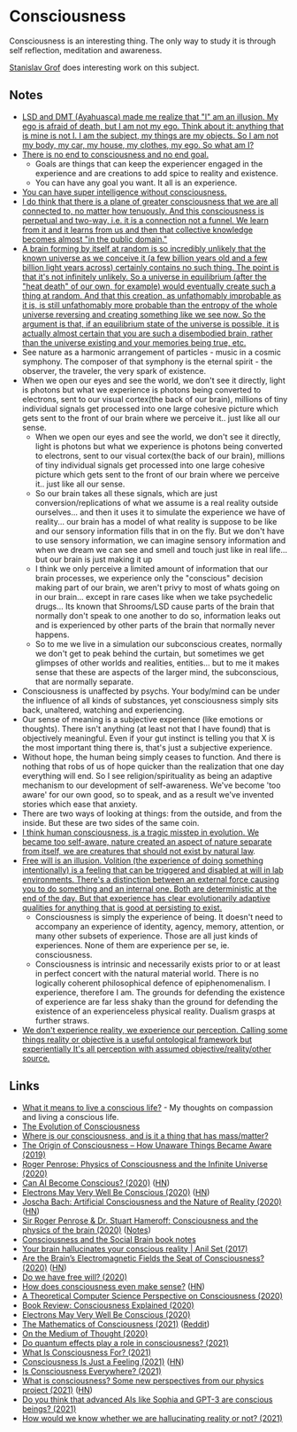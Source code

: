 # Consciousness

Consciousness is an interesting thing. The only way to study it is through self reflection, meditation and awareness.

[Stanislav Grof](http://en.wikipedia.org/wiki/Stanislav_Grof) does interesting work on this subject.

## Notes

- [LSD and DMT (Ayahuasca) made me realize that "I" am an illusion. My ego is afraid of death, but I am not my ego. Think about it: anything that is mine is not I. I am the subject, my things are my objects. So I am not my body, my car, my house, my clothes, my ego. So what am I?](https://www.reddit.com/r/Psychonaut/comments/7sec24/does_any_psychedelic_allow_you_to_make_peace_with/)
- [There is no end to consciousness and no end goal.](https://www.reddit.com/r/Psychonaut/comments/7lu9wr/what_is_the_end_goal_of_consiousness_is_it_to_all/)
  - Goals are things that can keep the experiencer engaged in the experience and are creations to add spice to reality and existence.
  - You can have any goal you want. It all is an experience.
- [You can have super intelligence without consciousness.](https://www.youtube.com/watch?v=XbOP0IKpsZ0)
- [I do think that there is a plane of greater consciousness that we are all connected to, no matter how tenuously. And this consciousness is perpetual and two-way, i.e. it is a connection not a funnel. We learn from it and it learns from us and then that collective knowledge becomes almost "in the public domain."](https://www.reddit.com/r/Psychonaut/comments/5stu4t/consciousness_is_an_entity_our_brains_receive/ddhudyg/)
- [A brain forming by itself at random is so incredibly unlikely that the known universe as we conceive it (a few billion years old and a few billion light years across) certainly contains no such thing. The point is that it's not infinitely unlikely. So a universe in equilibrium (after the "heat death" of our own, for example) would eventually create such a thing at random. And that this creation, as unfathomably improbable as it is, is still unfathomably more probable than the entropy of the whole universe reversing and creating something like we see now. So the argument is that, if an equilibrium state of the universe is possible, it is actually almost certain that you are such a disembodied brain, rather than the universe existing and your memories being true, etc.](https://www.reddit.com/r/askscience/comments/79ylpn/what_in_laymans_terms_is_a_boltzmann_brain/dp6wdg2/ "permalink")
- See nature as a harmonic arrangement of particles - music in a cosmic symphony. The composer of that symphony is the eternal spirit - the observer, the traveler, the very spark of existence.
- When we open our eyes and see the world, we don't see it directly, light is photons but what we experience is photons being converted to electrons, sent to our visual cortex(the back of our brain), millions of tiny individual signals get processed into one large cohesive picture which gets sent to the front of our brain where we perceive it.. just like all our sense.
  - When we open our eyes and see the world, we don't see it directly, light is photons but what we experience is photons being converted to electrons, sent to our visual cortex(the back of our brain), millions of tiny individual signals get processed into one large cohesive picture which gets sent to the front of our brain where we perceive it.. just like all our sense.
  - So our brain takes all these signals, which are just conversion/replications of what we assume is a real reality outside ourselves... and then it uses it to simulate the experience we have of reality... our brain has a model of what reality is suppose to be like and our sensory information fills that in on the fly. But we don't have to use sensory information, we can imagine sensory information and when we dream we can see and smell and touch just like in real life... but our brain is just making it up
  - I think we only perceive a limited amount of information that our brain processes, we experience only the "conscious" decision making part of our brain, we aren't privy to most of whats going on in our brain... except in rare cases like when we take psychedelic drugs... Its known that Shrooms/LSD cause parts of the brain that normally don't speak to one another to do so, information leaks out and is experienced by other parts of the brain that normally never happens.
  - So to me we live in a simulation our subconscious creates, normally we don't get to peak behind the curtain, but sometimes we get glimpses of other worlds and realities, entities... but to me it makes sense that these are aspects of the larger mind, the subconscious, that are normally separate.
- Consciousness is unaffected by psychs. Your body/mind can be under the influence of all kinds of substances, yet consciousness simply sits back, unaltered, watching and experiencing.
- Our sense of meaning is a subjective experience (like emotions or thoughts). There isn't anything (at least not that I have found) that is objectively meaningful. Even if your gut instinct is telling you that X is the most important thing there is, that's just a subjective experience.
- Without hope, the human being simply ceases to function. And there is nothing that robs of us of hope quicker than the realization that one day everything will end. So I see religion/spirituality as being an adaptive mechanism to our development of self-awareness. We've become 'too aware' for our own good, so to speak, and as a result we've invented stories which ease that anxiety.
- There are two ways of looking at things: from the outside, and from the inside. But these are two sides of the same coin.
- [I think human consciousness, is a tragic misstep in evolution. We became too self-aware, nature created an aspect of nature separate from itself, we are creatures that should not exist by natural law](https://www.youtube.com/watch?v=O93EtnBD3ng).
- [Free will is an illusion. Volition (the experience of doing something intentionally) is a feeling that can be triggered and disabled at will in lab environments. There's a distinction between an external force causing you to do something and an internal one. Both are deterministic at the end of the day. But that experience has clear evolutionarily adaptive qualities for anything that is good at persisting to exist.](https://www.reddit.com/r/RationalPsychonaut/comments/ghhyd6/why_people_say_they_believe_a_dmt_breakthrough/)
  - Consciousness is simply the experience of being. It doesn't need to accompany an experience of identity, agency, memory, attention, or many other subsets of experience. Those are all just kinds of experiences. None of them are experience per se, ie. consciousness.
  - Consciousness is intrinsic and necessarily exists prior to or at least in perfect concert with the natural material world. There is no logically coherent philosophical defence of epiphenomenalism. I experience, therefore I am. The grounds for defending the existence of experience are far less shaky than the ground for defending the existence of an experienceless physical reality. Dualism grasps at further straws.
- [We don't experience reality, we experience our perception. Calling some things reality or objective is a useful ontological framework but experientially It's all perception with assumed objective/reality/other source.](https://www.reddit.com/r/RationalPsychonaut/comments/jhjeai/what_irrational_things_are_frowned_upon_by_the/)

## Links

- [What it means to live a conscious life?](https://medium.com/@nikitavoloboev/what-it-means-to-live-a-conscious-life-c96f6517077) - My thoughts on compassion and living a conscious life.
- [The Evolution of Consciousness](https://www.youtube.com/watch?v=XbOP0IKpsZ0)
- [Where is our consciousness, and is it a thing that has mass/matter?](https://www.quora.com/Where-is-our-consciousness-and-is-it-a-thing-that-has-mass-matter/answer/Paul-King-2)
- [The Origin of Consciousness – How Unaware Things Became Aware (2019)](https://www.youtube.com/watch?v=H6u0VBqNBQ8)
- [Roger Penrose: Physics of Consciousness and the Infinite Universe (2020)](https://overcast.fm/+OcVcF49c8)
- [Can AI Become Conscious? (2020)](https://cacm.acm.org/news/244846-can-ai-become-conscious/fulltext) ([HN](https://news.ycombinator.com/item?id=23157312))
- [Electrons May Very Well Be Conscious (2020)](http://nautil.us//blog/electrons-may-very-well-be-conscious) ([HN](https://news.ycombinator.com/item?id=23215877))
- [Joscha Bach: Artificial Consciousness and the Nature of Reality (2020)](https://overcast.fm/+OcVcduJ_s) ([HN](https://news.ycombinator.com/item?id=23923183))
- [Sir Roger Penrose & Dr. Stuart Hameroff: Consciousness and the physics of the brain (2020)](https://www.youtube.com/watch?v=xGbgDf4HCHU) ([Notes](https://news.ycombinator.com/item?id=24090384))
- [Consciousness and the Social Brain book notes](https://leontrolski.github.io/consciousness.html)
- [Your brain hallucinates your conscious reality | Anil Set (2017)](https://www.youtube.com/watch?v=lyu7v7nWzfo)
- [Are the Brain’s Electromagnetic Fields the Seat of Consciousness? (2020)](http://nautil.us/blog/are-the-brains-electromagnetic-fields-the-seat-of-consciousness) ([HN](https://news.ycombinator.com/item?id=24906232))
- [Do we have free will? (2020)](https://twitter.com/dan_abramov/status/1322140012184543233)
- [How does consciousness even make sense?](http://niklasbuehler.com/blog/consciousness.html) ([HN](https://news.ycombinator.com/item?id=25039045))
- [A Theoretical Computer Science Perspective on Consciousness (2020)](https://arxiv.org/ftp/arxiv/papers/2011/2011.09850.pdf)
- [Book Review: Consciousness Explained (2020)](https://www.daniellowengrub.com/blog/2020/02/08/consciousness-explained)
- [Electrons May Very Well Be Conscious (2020)](http://nautil.us/issue/94/evolving/electrons-may-very-well-be-conscious)
- [The Mathematics of Consciousness (2021)](https://www.youtube.com/watch?v=efVBUDnD_no) ([Reddit](https://www.reddit.com/r/RationalPsychonaut/comments/ku2v56/the_mathematics_of_consciousness_with_physicist/))
- [On the Medium of Thought (2020)](https://qualiacomputing.com/2020/12/12/on-the-medium-of-thought/)
- [Do quantum effects play a role in consciousness? (2021)](https://physicsworld.com/a/do-quantum-effects-play-a-role-in-consciousness/)
- [What Is Consciousness For? (2021)](https://durmonski.com/lay-summaries/what-is-consciousness-for/)
- [Consciousness Is Just a Feeling (2021)](https://nautil.us/issue/98/mind/consciousness-is-just-a-feeling) ([HN](https://news.ycombinator.com/item?id=26343571))
- [Is Consciousness Everywhere? (2021)](https://thereader.mitpress.mit.edu/is-consciousness-everywhere/)
- [What is consciousness? Some new perspectives from our physics project (2021)](https://writings.stephenwolfram.com/2021/03/what-is-consciousness-some-new-perspectives-from-our-physics-project/) ([HN](https://news.ycombinator.com/item?id=26544651))
- [Do you think that advanced AIs like Sophia and GPT-3 are conscious beings? (2021)](https://www.reddit.com/r/RationalPsychonaut/comments/mgdnhz/in_your_own_opinion_do_you_think_that_advanced/)
- [How would we know whether we are hallucinating reality or not? (2021)](https://www.reddit.com/r/RationalPsychonaut/comments/mq1dxc/how_would_we_know_whether_we_are_hallucinating/)
